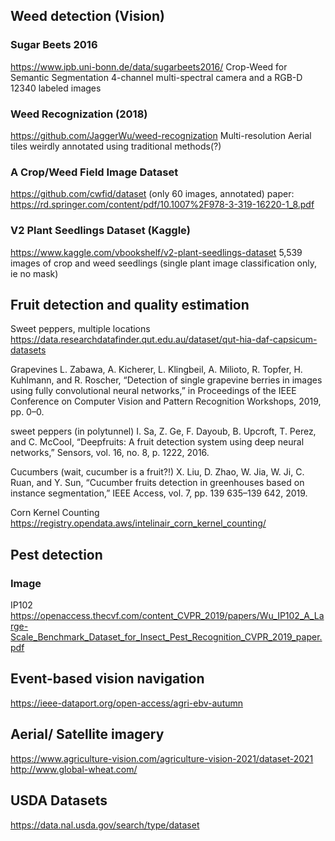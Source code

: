 ## Weed detection (Vision)

### Sugar Beets 2016
https://www.ipb.uni-bonn.de/data/sugarbeets2016/
Crop-Weed for Semantic Segmentation
4-channel multi-spectral camera and a RGB-D
12340 labeled images 


### Weed Recognization (2018)
https://github.com/JaggerWu/weed-recognization
Multi-resolution Aerial tiles
weirdly annotated using traditional methods(?)

### A Crop/Weed Field Image Dataset   
https://github.com/cwfid/dataset
(only 60 images, annotated)
paper: https://rd.springer.com/content/pdf/10.1007%2F978-3-319-16220-1_8.pdf   

### V2 Plant Seedlings Dataset (Kaggle)
https://www.kaggle.com/vbookshelf/v2-plant-seedlings-dataset
5,539 images of crop and weed seedlings
(single plant image classification only, ie no mask)





## Fruit detection and quality estimation
Sweet peppers, multiple locations
https://data.researchdatafinder.qut.edu.au/dataset/qut-hia-daf-capsicum-datasets

Grapevines
L. Zabawa, A. Kicherer, L. Klingbeil, A. Milioto, R. Topfer,
H. Kuhlmann, and R. Roscher, “Detection of single grapevine berries
in images using fully convolutional neural networks,” in Proceedings
of the IEEE Conference on Computer Vision and Pattern Recognition
Workshops, 2019, pp. 0–0.

sweet peppers (in polytunnel)
I. Sa, Z. Ge, F. Dayoub, B. Upcroft, T. Perez, and C. McCool,
“Deepfruits: A fruit detection system using deep neural networks,”
Sensors, vol. 16, no. 8, p. 1222, 2016.

Cucumbers (wait, cucumber is a fruit?!)
X. Liu, D. Zhao, W. Jia, W. Ji, C. Ruan, and Y. Sun, “Cucumber fruits
detection in greenhouses based on instance segmentation,” IEEE Access,
vol. 7, pp. 139 635–139 642, 2019.

Corn Kernel Counting 
https://registry.opendata.aws/intelinair_corn_kernel_counting/

## Pest detection
### Image
IP102 https://openaccess.thecvf.com/content_CVPR_2019/papers/Wu_IP102_A_Large-Scale_Benchmark_Dataset_for_Insect_Pest_Recognition_CVPR_2019_paper.pdf

## Event-based vision navigation
https://ieee-dataport.org/open-access/agri-ebv-autumn


## Aerial/ Satellite imagery

https://www.agriculture-vision.com/agriculture-vision-2021/dataset-2021
http://www.global-wheat.com/

## USDA Datasets
https://data.nal.usda.gov/search/type/dataset
